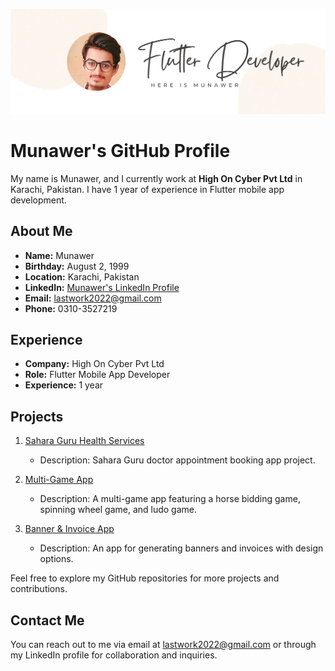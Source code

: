 ![Lakshmanan Meiyappan Banner Image](./banner.png)
# Munawer's GitHub Profile

My name is Munawer, and I currently work at **High On Cyber Pvt Ltd** in Karachi, Pakistan. I have 1 year of experience in Flutter mobile app development.

## About Me

- **Name:** Munawer
- **Birthday:** August 2, 1999
- **Location:** Karachi, Pakistan
- **LinkedIn:** [Munawer's LinkedIn Profile](https://www.linkedin.com/in/munawer-flutter/)
- **Email:** lastwork2022@gmail.com
- **Phone:** 0310-3527219

## Experience

- **Company:** High On Cyber Pvt Ltd
- **Role:** Flutter Mobile App Developer
- **Experience:** 1 year

## Projects

1. [Sahara Guru Health Services](https://github.com/Munawer2022/Sahara-Guru-Health-Services)
   - Description: Sahara Guru doctor appointment booking app project.
   
2. [Multi-Game App](https://github.com/Munawer2022/animation)
   - Description: A multi-game app featuring a horse bidding game, spinning wheel game, and ludo game.

3. [Banner & Invoice App](https://github.com/Munawer2022/banner_generate_app)
   - Description: An app for generating banners and invoices with design options.

Feel free to explore my GitHub repositories for more projects and contributions.

## Contact Me

You can reach out to me via email at lastwork2022@gmail.com or through my LinkedIn profile for collaboration and inquiries.
